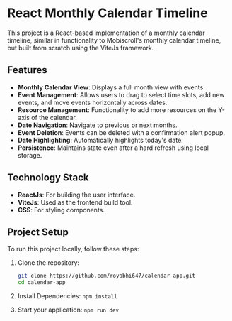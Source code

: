 # React Monthly Calendar Timeline

This project is a React-based implementation of a monthly calendar timeline, similar in functionality to Mobiscroll's monthly calendar timeline, but built from scratch using the ViteJs framework.

## Features

- **Monthly Calendar View**: Displays a full month view with events.
- **Event Management**: Allows users to drag to select time slots, add new events, and move events horizontally across dates.
- **Resource Management**: Functionality to add more resources on the Y-axis of the calendar.
- **Date Navigation**: Navigate to previous or next months.
- **Event Deletion**: Events can be deleted with a confirmation alert popup.
- **Date Highlighting**: Automatically highlights today's date.
- **Persistence**: Maintains state even after a hard refresh using local storage.

## Technology Stack

- **ReactJs**: For building the user interface.
- **ViteJs**: Used as the frontend build tool.
- **CSS**: For styling components.

## Project Setup

To run this project locally, follow these steps:

1. Clone the repository:

   ```bash
   git clone https://github.com/royabhi647/calendar-app.git
   cd calendar-app
   ```

2. Install Dependencies:
   <code>npm install</code>

3. Start your application:
   <code>npm run dev</code>
